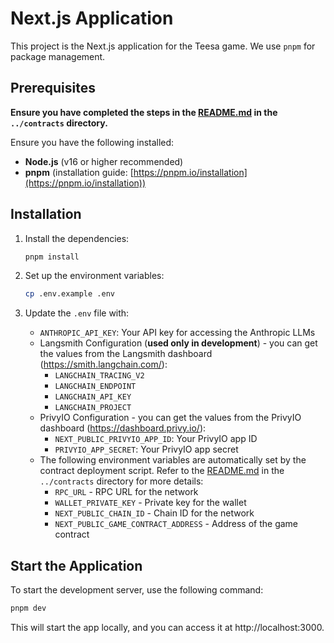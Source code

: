 # Next.js Application

This project is the Next.js application for the Teesa game. We use `pnpm` for package management.

## Prerequisites

**Ensure you have completed the steps in the [README.md](../contracts/README.md) in the `../contracts` directory.**

Ensure you have the following installed:
- **Node.js** (v16 or higher recommended)
- **pnpm** (installation guide: [https://pnpm.io/installation](https://pnpm.io/installation))

## Installation

1. Install the dependencies:
   ```bash
   pnpm install
   ```

2. Set up the environment variables:
   ```bash
   cp .env.example .env
   ```

3. Update the `.env` file with:
   - `ANTHROPIC_API_KEY`: Your API key for accessing the Anthropic LLMs
   - Langsmith Configuration (**used only in development**) - you can get the values from the Langsmith dashboard (https://smith.langchain.com/):
     - `LANGCHAIN_TRACING_V2`
     - `LANGCHAIN_ENDPOINT`
     - `LANGCHAIN_API_KEY`
     - `LANGCHAIN_PROJECT`
   - PrivyIO Configuration - you can get the values from the PrivyIO dashboard (https://dashboard.privy.io/):
     - `NEXT_PUBLIC_PRIVYIO_APP_ID`: Your PrivyIO app ID
     - `PRIVYIO_APP_SECRET`: Your PrivyIO app secret
   - The following environment variables are automatically set by the contract deployment script. Refer to the [README.md](../contracts/README.md) in the `../contracts` directory for more details:
      - `RPC_URL` - RPC URL for the network
      - `WALLET_PRIVATE_KEY` - Private key for the wallet
      - `NEXT_PUBLIC_CHAIN_ID` - Chain ID for the network
      - `NEXT_PUBLIC_GAME_CONTRACT_ADDRESS` - Address of the game contract

## Start the Application

To start the development server, use the following command:
```bash
pnpm dev
```
This will start the app locally, and you can access it at http://localhost:3000.
